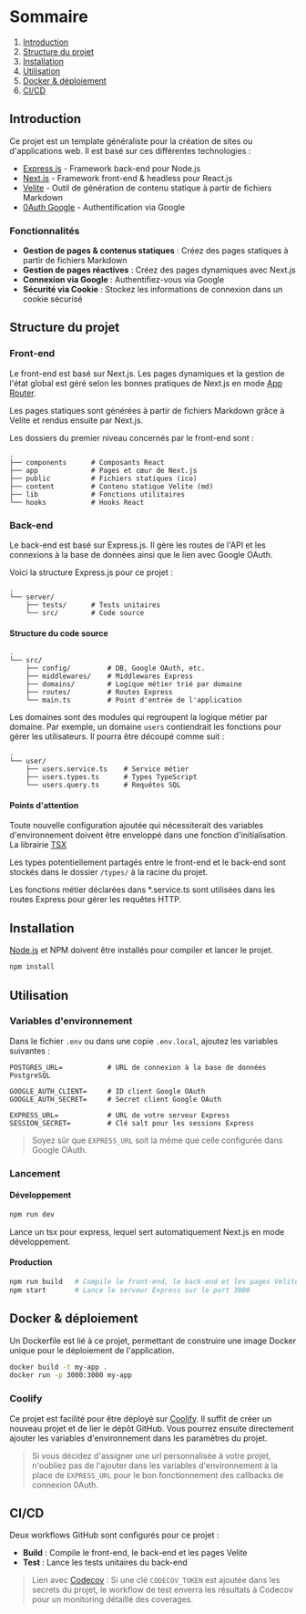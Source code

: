 # Sommaire

1. [Introduction](#introduction)
2. [Structure du projet](#structure-du-projet)
3. [Installation](#installation)
4. [Utilisation](#utilisation)
5. [Docker & déploiement](#docker--déploiement)
6. [CI/CD](#cicd)

## Introduction

Ce projet est un template généraliste pour la création de sites ou d'applications web. Il est basé sur ces différentes technologies :

- [Express.js](https://expressjs.com/) - Framework back-end pour Node.js
- [Next.js](https://nextjs.org/) - Framework front-end & headless pour React.js
- [Velite](velite.js.org) - Outil de génération de contenu statique à partir de fichiers Markdown
- [0Auth Google](https://developers.google.com/identity/protocols/oauth2) - Authentification via Google

### Fonctionnalités

- **Gestion de pages & contenus statiques** : Créez des pages statiques à partir de fichiers Markdown
- **Gestion de pages réactives** : Créez des pages dynamiques avec Next.js
- **Connexion via Google** : Authentifiez-vous via Google
- **Sécurité via Cookie** : Stockez les informations de connexion dans un cookie sécurisé

## Structure du projet

### Front-end

Le front-end est basé sur Next.js. Les pages dynamiques et la gestion de l'état global est géré selon les bonnes pratiques de Next.js en mode [App Router](https://nextjs.org/docs/app).

Les pages statiques sont générées à partir de fichiers Markdown grâce à Velite et rendus ensuite par Next.js.

Les dossiers du premier niveau concernés par le front-end sont :

```
.
├── components      # Composants React
├── app             # Pages et cœur de Next.js
├── public          # Fichiers statiques (ico)
├── content         # Contenu statique Velite (md)
├── lib             # Fonctions utilitaires
└── hooks           # Hooks React
```

### Back-end

Le back-end est basé sur Express.js. Il gère les routes de l'API et les connexions à la base de données ainsi que le lien avec Google OAuth.

Voici la structure Express.js pour ce projet :

```
.
└── server/
    ├── tests/      # Tests unitaires
    └── src/        # Code source
```

#### Structure du code source

```
.
└── src/
    ├── config/         # DB, Google OAuth, etc.
    ├── middlewares/    # Middlewares Express
    ├── domains/        # Logique métier trié par domaine
    ├── routes/         # Routes Express
    └── main.ts         # Point d'entrée de l'application
```

Les domaines sont des modules qui regroupent la logique métier par domaine. Par exemple, un domaine `users` contiendrait les fonctions pour gérer les utilisateurs. Il pourra être découpé comme suit :

```
.
└── user/
    ├── users.service.ts    # Service métier
    ├── users.types.ts      # Types TypeScript
    └── users.query.ts      # Requêtes SQL
```

#### Points d'attention

Toute nouvelle configuration ajoutée qui nécessiterait des variables d'environnement doivent être enveloppé dans une fonction d'initialisation. La librairie [TSX](https://tsx.is/)

Les types potentiellement partagés entre le front-end et le back-end sont stockés dans le dossier `/types/` à la racine du projet.

Les fonctions métier déclarées dans *.service.ts sont utilisées dans les routes Express pour gérer les requêtes HTTP.

## Installation

[Node.js](https://nodejs.org/en) et NPM doivent être installés pour compiler et lancer le projet.

```bash
npm install
```

## Utilisation

### Variables d'environnement

Dans le fichier `.env` ou dans une copie `.env.local`, ajoutez les variables suivantes :

```env
POSTGRES_URL=           # URL de connexion à la base de données PostgreSQL

GOOGLE_AUTH_CLIENT=     # ID client Google OAuth
GOOGLE_AUTH_SECRET=     # Secret client Google OAuth

EXPRESS_URL=            # URL de votre serveur Express
SESSION_SECRET=         # Clé salt pour les sessions Express
```

> Soyez sûr que `EXPRESS_URL` soit la même que celle configurée dans Google OAuth.

### Lancement

#### Développement

```bash
npm run dev
```

Lance un tsx pour express, lequel sert automatiquement Next.js en mode développement.

#### Production

```bash
npm run build   # Compile le front-end, le back-end et les pages Velite
npm start       # Lance le serveur Express sur le port 3000
```

## Docker & déploiement

Un Dockerfile est lié à ce projet, permettant de construire une image Docker unique pour le déploiement de l'application.

```bash
docker build -t my-app .
docker run -p 3000:3000 my-app
```

### Coolify

Ce projet est facilité pour être déployé sur [Coolify](https://coolify.io/). Il suffit de créer un nouveau projet et de lier le dépôt GitHub.
Vous pourrez ensuite directement ajouter les variables d'environnement dans les paramètres du projet.

> Si vous décidez d'assigner une url personnalisée à votre projet, n'oubliez pas de l'ajouter dans les variables d'environnement à la place de `EXPRESS_URL` pour le bon fonctionnement des callbacks de connexion 0Auth.

## CI/CD

Deux workflows GitHub sont configurés pour ce projet :

- **Build** : Compile le front-end, le back-end et les pages Velite
- **Test** : Lance les tests unitaires du back-end

> Lien avec [Codecov](https://about.codecov.io/) : Si une clé `CODECOV_TOKEN` est ajoutée dans les secrets du projet, le workflow de test enverra les résultats à Codecov pour un monitoring détaillé des coverages.
